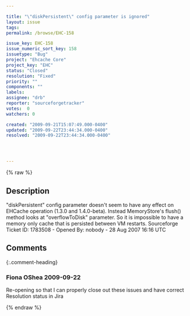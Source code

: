 ```yaml
---

title: "\"diskPersistent\" config parameter is ignored"
layout: issue
tags: 
permalink: /browse/EHC-158

issue_key: EHC-158
issue_numeric_sort_key: 158
issuetype: "Bug"
project: "Ehcache Core"
project_key: "EHC"
status: "Closed"
resolution: "Fixed"
priority: ""
components: ""
labels: 
assignee: "drb"
reporter: "sourceforgetracker"
votes:  0
watchers: 0

created: "2009-09-21T15:07:49.000-0400"
updated: "2009-09-22T23:44:34.000-0400"
resolved: "2009-09-22T23:44:34.000-0400"




---
```


{% raw %}

## Description

<div markdown="1" class="description">

"diskPersistent" config parameter doesn't seem to have any effect on EHCache operation (1.3.0 and 1.4.0-beta). Instead MemoryStore's flush() method looks at "overflowToDisk" parameter. So it is impossible to have a memory only cache that is persisted between VM restarts. 
Sourceforge Ticket ID: 1783508 - Opened By: nobody - 28 Aug 2007 16:16 UTC

</div>

## Comments


{:.comment-heading}
### **Fiona OShea** <span class="date">2009-09-22</span>

<div markdown="1" class="comment">

Re-opening so that I can properly close out these issues and have correct Resolution status in Jira

</div>



{% endraw %}
